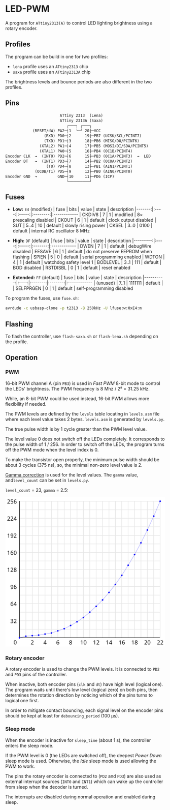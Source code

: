 # LED-PWM

A program for `ATtiny2313(A)` to control LED lighting brightness using a rotary encoder.


## Profiles

The program can be build in one for two profiles:
- `lena` profile uses an `ATtiny2313` chip
- `saxa` profile uses an `ATtiny2313A` chip

The brightness levels and bounce periods are also different in the two profiles.


## Pins

``` 
                        ATtiny 2313  (Lena)
                        ATtiny 2313A (Saxa)
                           ┌───┐ ┌───┐
            (RESET/dW) PA2─┤1  ╰─╯ 20├─VCC
                 (RXD) PD0─┤2      19├─PB7 (UCSK/SCL/PCINT7)
                 (TXD) PD1─┤3      18├─PB6 (MISO/DO/PCINT6)
               (XTAL2) PA1─┤4      17├─PB5 (MOSI/DI/SDA/PCINT5)
               (XTAL1) PA0─┤5      16├─PB4 (OC1B/PCINT4)
Encoder CLK  →  (INT0) PD2─┤6      15├─PB3 (OC1A/PCINT3)  →  LED
Encoder DT   →  (INT1) PD3─┤7      14├─PB2 (OC0A/PCINT2)
                  (T0) PD4─┤8      13├─PB1 (AIN1/PCINT1)
             (OC0B/T1) PD5─┤9      12├─PB0 (AIN0/PCINT0)
Encoder GND  →         GND─┤10     11├─PD6 (ICP)
                           └─────────┘
```


## Fuses

- **Low:** `E4` (modified)
  |   fuse | bits | value |  state   | description
  |-------:|:----:|:-----:|:--------:|:------------
  | CKDIV8 |    7 |     1 | modified | 8× prescaling disabled
  |  CKOUT |    6 |     1 | default  | clock output disabled
  |    SUT | 5..4 |    10 | default  | slowly rising power
  |  CKSEL | 3..0 |  0100 | default  | internal RC oscillator 8 MHz

- **High:** `DF` (default)
  |     fuse | bits | value |  state  | description
  |---------:|:----:|:-----:|:-------:|:------------
  |     DWEN |    7 |     1 | default | debugWire disabled
  |   EESAVE |    6 |     1 | default | do not preserve EEPROM when flashing
  |    SPIEN |    5 |     0 | default | serial programming enabled
  |    WDTON |    4 |     1 | default | watchdog safety level 1
  | BODLEVEL | 3..1 |   111 | default | BOD disabled
  | RSTDISBL |    0 |     1 | default | reset enabled

- **Extended:** `FF` (default)
  |      fuse | bits |  value  |  state  | description
  |----------:|:----:|:-------:|:-------:|:------------
  | (unused)  | 7..1 | 1111111 | default | 
  | SELFPRGEN |    0 |       1 | default | self-programming disabled

To program the fuses, use `fuse.sh`:
``` bash
avrdude -c usbasp-clone -p t2313 -B 250kHz -U lfuse:w:0xE4:m
```


## Flashing

To flash the controller, use `flash-saxa.sh` or `flash-lena.sh` depending on the profile.


## Operation

### PWM

16-bit PWM channel A (pin `PB3`) is used in _Fast PWM_ 8-bit mode to control the LEDs' brightness.
The PWM frequency is 8 Mhz / 2⁸ = 31.25 kHz.

While, an 8-bit PWM could be used instead, 16-bit PWM allows more flexibility if needed.

The PWM levels are defined by the `levels` table locating in `levels.asm` file where each level value takes 2 bytes.
`levels.asm` is generated by `levels.py`.

The true pulse width is by 1 cycle greater than the PWM level value.

The level value 0 does not switch off the LEDs completely. It corresponds to the pulse width of 1 / 256. In order to switch off the LEDs, the program turns off the PWM mode when the level index is 0.

To make the transistor open properly, the minimum pulse width should be about 3 cycles (375 ns), so, the minimal non-zero level value is 2.

[Gamma correction](https://en.wikipedia.org/wiki/Gamma_correction) is used for the level values. The `gamma` value, and`level_count` can be set in `levels.py`.

`level_count` = 23, `gamma` = 2.5:

![level-graph](level-graph.svg)


### Rotary encoder

A rotary encoder is used to change the PWM levels. It is connected to `PD2` and `PD3` pins of the controller.

When inactive, both encoder pins (`clk` and `dt`) have high level (logical one).
The program waits until there's low level (logical zero) on both pins, then determines the rotation direction by noticing which of the pins  turns to logical one first.

In order to mitigate contact bouncing, each signal level on the encoder pins should be kept at least for `debouncing_period` (100 µs).


### Sleep mode

When the encoder is inactive for `sleep_time` (about 1 s), the controller enters the sleep mode.

If the PWM level is 0 (the LEDs are switched off), the deepest _Power Down_ sleep mode is used. Otherwise, the _Idle_ sleep mode is used allowing the PWM to work.

The pins the rotary encoder is connected to (`PD2` and `PD3`) are also used as external interrupt sources (`INT0` and `INT1`) which can wake up the controller from sleep when the decoder is turned.

The interrupts are disabled during normal operation and enabled during sleep.
